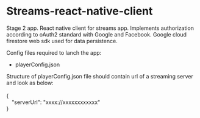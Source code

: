 # Streams-react-native-client
Stage 2 app. React native client for streams app. Implements authorization according to oAuth2 standard with Google and Facebook. Google cloud firestore web sdk used for data persistence.

Config files required to lanch the app:

- playerConfig.json 

Structure of playerConfig.json file should contain url of a streaming server and look as below:<br/><br/>
{<br/>
  &emsp;"serverUrl": "xxxx://xxxxxxxxxxxx"<br/>
}
